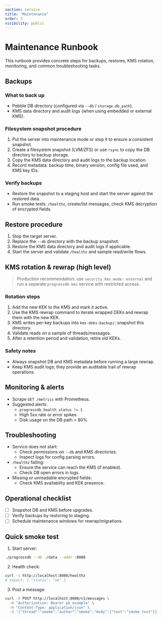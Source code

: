 ```yaml
---
section: service
title: "Maintenance"
order: 3
visibility: public
---
```


# Maintenance Runbook

This runbook provides concrete steps for backups, restores, KMS rotation,
monitoring, and common troubleshooting tasks.

## Backups

### What to back up

- Pebble DB directory (configured via `--db` / `storage.db_path`).
- KMS data directory and audit logs (when using embedded or external KMS).

### Filesystem snapshot procedure

1. Put the server into maintenance mode or stop it to ensure a consistent snapshot.
2. Create a filesystem snapshot (LVM/ZFS) or use `rsync` to copy the DB directory to backup storage.
3. Copy the KMS data directory and audit logs to the backup location.
4. Record metadata: backup time, binary version, config file used, and KMS key IDs.

### Verify backups

- Restore the snapshot to a staging host and start the server against the restored data.
- Run smoke tests: `/healthz`, create/list messages, check KMS decryption of encrypted fields.

## Restore procedure

1. Stop the target server.
2. Replace the `--db` directory with the backup snapshot.
3. Restore the KMS data directory and audit logs if applicable.
4. Start the server and validate `/healthz` and sample read/write flows.

## KMS rotation & rewrap (high level)

> Production recommendation: use `security.kms.mode: external` and run a
separate `progressdb-kms` service with restricted access.

### Rotation steps

1. Add the new KEK to the KMS and mark it active.
2. Use the KMS rewrap command to iterate wrapped DEKs and rewrap them with the new KEK.
3. KMS writes per-key backups into `kms-deks-backup/`; snapshot this directory.
4. Validate reads on a sample of threads/messages.
5. After a retention period and validation, retire old KEKs.

### Safety notes

- Always snapshot DB and KMS metadata before running a large rewrap.
- Keep KMS audit logs; they provide an auditable trail of rewrap operations.

## Monitoring & alerts

- Scrape `GET /metrics` with Prometheus.
- Suggested alerts:
  - `progressdb_health_status != 1`
  - High 5xx rate or error spikes
  - Disk usage on the DB path > 80%

## Troubleshooting

- Service does not start:
  - Check permissions on `--db` and KMS directories.
  - Inspect logs for config parsing errors.
- `/healthz` failing:
  - Ensure the service can reach the KMS (if enabled).
  - Check DB open errors in logs.
- Missing or unreadable encrypted fields:
  - Check KMS availability and KEK presence.

## Operational checklist

- [ ] Snapshot DB and KMS before upgrades.
- [ ] Verify backups by restoring to staging.
- [ ] Schedule maintenance windows for rewrap/migrations.

## Quick smoke test

1. Start server:

```sh
./progressdb --db ./data --addr :8080
```

2. Health check:

```sh
curl -s http://localhost:8080/healthz
# expect: { "status": "ok" }
```

3. Post a message:

```sh
curl -X POST http://localhost:8080/v1/messages \
  -H "Authorization: Bearer pk_example" \
  -H "Content-Type: application/json" \
  -d '{"thread":"smoke","author":"smoke","body":{"text":"smoke test"}}'
```
